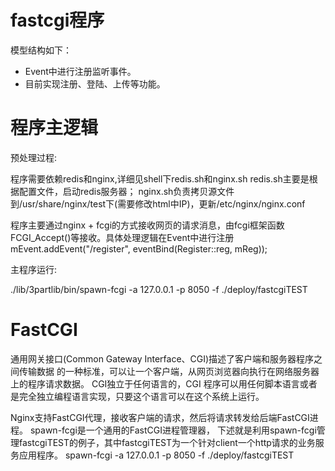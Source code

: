 # fastcgi程序

模型结构如下：
* Event中进行注册监听事件。
* 目前实现注册、登陆、上传等功能。


# 程序主逻辑

预处理过程:

程序需要依赖redis和nginx,详细见shell下redis.sh和nginx.sh
redis.sh主要是根据配置文件，启动redis服务器；
nginx.sh负责拷贝源文件到/usr/share/nginx/test下(需要修改html中IP)，更新/etc/nginx/nginx.conf

程序主要通过nginx + fcgi的方式接收网页的请求消息，由fcgi框架函数FCGI_Accept()等接收。具体处理逻辑在Event中进行注册
 mEvent.addEvent("/register", eventBind(Register::reg, mReg));

主程序运行:

./lib/3partlib/bin/spawn-fcgi  -a 127.0.0.1 -p 8050 -f ./deploy/fastcgiTEST


# FastCGI

通用网关接口(Common Gateway Interface、CGI)描述了客户端和服务器程序之间传输数据
的一种标准，可以让一个客户端，从网页浏览器向执行在网络服务器上的程序请求数据。
CGI独立于任何语言的，CGI 程序可以用任何脚本语言或者是完全独立编程语言实现，只要这个语言可以在这个系统上运行。

Nginx支持FastCGI代理，接收客户端的请求，然后将请求转发给后端FastCGI进程。
spawn-fcgi是一个通用的FastCGI进程管理器， 下述就是利用spawn-fcgi管理fastcgiTEST的例子，其中fastcgiTEST为一个针对client一个http请求的业务服务应用程序。
spawn-fcgi  -a 127.0.0.1 -p 8050 -f ./deploy/fastcgiTEST
